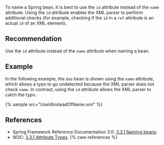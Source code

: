 To name a Spring bean, it is best to use the `id` attribute instead of the `name` attribute. Using the `id` attribute enables the XML parser to perform additional checks (for example, checking if the `id` in a `ref` attribute is an actual `id` of an XML element).


## Recommendation
Use the `id` attribute instead of the `name` attribute when naming a bean.


## Example
In the following example, the `dao` bean is shown using the `name` attribute, which allows a typo to go undetected because the XML parser does not check `name`. In contrast, using the `id` attribute allows the XML parser to catch the typo.

{% sample src="UseIdInsteadOfName.xml" %}

## References
* Spring Framework Reference Documentation 3.0: [3.3.1 Naming beans](http://static.springsource.org/spring/docs/3.0.x/spring-framework-reference/html/beans.html#beans-beanname).
* W3C: [3.3.1 Attribute Types](http://www.w3.org/TR/REC-xml/#sec-attribute-types).
{% cwe-references %}
